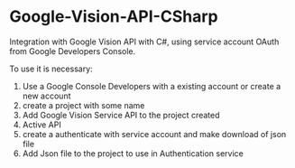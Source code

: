 # Google-Vision-API-CSharp
Integration with Google Vision API with C#, using service account OAuth from Google Developers Console.

To use it is necessary:

1. Use a Google Console Developers with a existing account or create a new account
2. create a project with some name
3. Add Google Vision Service API to the project created
4. Active API
5. create a authenticate with service account and make download of json file
6. Add Json file to the project to use in Authentication service
